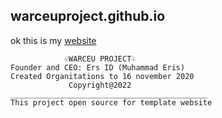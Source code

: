 ## warceuproject.github.io
ok this is my [website](https://warceuproject.github.io)

```
            ♧WARCEU PROJECT♧
Founder and CEO: Ers ID (Muhammad Eris)
Created Organitations to 16 november 2020
             Copyright@2022
____________________________________________
This project open source for template website

```
